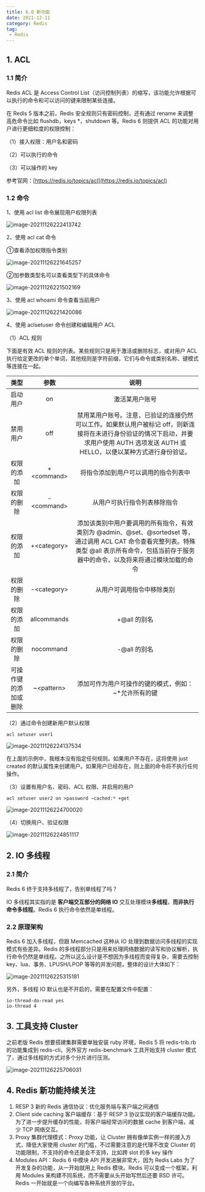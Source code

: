 ```yaml
---
title: 6.0 新功能
date: 2021-12-11
category: Redis
tag:
 - Redis
---
```


## 1. ACL

### 1.1 简介

Redis ACL 是 Access Control List（访问控制列表）的缩写，该功能允许根据可以执行的命令和可以访问的键来限制某些连接。

在 Redis 5 版本之前，Redis 安全规则只有密码控制，还有通过 rename 来调整高危命令比如 flushdb，keys *，shutdown 等。Redis 6 则提供 ACL 的功能对用户进行更细粒度的权限控制：

（1）接入权限：用户名和密码

（2）可以执行的命令

（3）可以操作的 key

参考官网：[https://redis.io/topics/acl](https://redis.io/topics/acl)

### 1.2 命令

1、使用 acl list 命令展现用户权限列表

![image-20211126222413742](http://img.hl1015.top/blog/image-20211126222413742.png)

2、使用 acl cat 命令

①查看添加权限指令类别

![image-20211126221645257](http://img.hl1015.top/blog/image-20211126221645257.png)

②加参数类型名可以查看类型下的具体命令

![image-20211126221502169](http://img.hl1015.top/blog/image-20211126221502169.png)

3、使用 acl whoami 命令查看当前用户

![image-20211126221420086](http://img.hl1015.top/blog/image-20211126221420086.png)

4、使用 aclsetuser 命令创建和编辑用户 ACL

（1）ACL 规则

下面是有效 ACL 规则的列表。某些规则只是用于激活或删除标志，或对用户 ACL 执行给定更改的单个单词，其他规则是字符前缀，它们与命令或类别名称、键模式等连接在一起。

|         类型         |     参数      |                             说明                             |
| :------------------: | :-----------: | :----------------------------------------------------------: |
|       启动用户       |      on       |                        激活某用户账号                        |
|       禁用用户       |      off      | 禁用某用户账号。注意，已验证的连接仍然可以工作。如果默认用户被标记 off，则新连接将在未进行身份验证的情况下启动，并要求用户使用 AUTH 选项发送 AUTH 或 HELLO，以便以某种方式进行身份验证。 |
|      权限的添加      | +\<command\>  |             将指令添加到用户可以调用的指令列表中             |
|      权限的删除      | -\<command\>  |                 从用户可执行指令列表移除指令                 |
|      权限的添加      | +\<category\> | 添加该类别中用户要调用的所有指令，有效类别为 @admin、@set、@sortedset 等，通过调用 ACL CAT 命令查看完整列表。特殊类型 @all 表示所有命令，包括当前存于服务器中的命令，以及将来将通过模块加载的命令 |
|      权限的删除      | -\<category\> |                  从用户可调用指令中移除类别                  |
|      权限的添加      |  allcommands  |                         +@all 的别名                         |
|      权限的删除      |   nocommand   |                         -@all 的别名                         |
| 可操作键的添加或删除 | ~\<pattern\>  |     添加可作为用户可操作的键的模式，例如：~*允许所有的键     |

（2）通过命令创建新用户默认权限

```shell
acl setuser user1
```

![image-20211126224137534](http://img.hl1015.top/blog/image-20211126224137534.png)

在上面的示例中，我根本没有指定任何规则。如果用户不存在，这将使用 just created 的默认属性来创建用户。如果用户已经存在，则上面的命令将不执行任何操作。

（3）设置有用户名、密码、ACL 权限、并启用的用户

```shell
acl setuser user2 on >password ~cached:* +get
```

![image-20211126224700020](http://img.hl1015.top/blog/image-20211126224700020.png)

（4）切换用户、验证权限

![image-20211126224851117](http://img.hl1015.top/blog/image-20211126224851117.png)

## 2. IO 多线程

### 2.1 简介

Redis 6 终于支持多线程了，告别单线程了吗？

IO 多线程其实指的是 **客户端交互部分的网络 IO** 交互处理模块**多线程**，**而非执行命令多线程**。Redis 6 执行命令依然是单线程。

### 2.2 原理架构

Redis 6 加入多线程，但跟 Memcached 这种从 IO 处理到数据访问多线程的实现模式有些差异。Redis 的多线程部分只是用来处理网络数据的读写和协议解析，执行命令仍然是单线程。之所以这么设计是不想因为多线程而变得复杂，需要去控制 key、lua、事务、LPUSH/LPOP 等等的并发问题，整体的设计大体如下：

![image-20211126225315181](http://img.hl1015.top/blog/image-20211126225315181.png)

另外，多线程 IO 默认也是不开启的，需要在配置文件中配置：

```shell
io-thread-do-read yes
io-thread 4
```

## 3. 工具支持 Cluster

之前老版 Redis 想要搭建集群需要单独安装 ruby 环境，Redis 5 将 redis-trib.rb 的功能集成到 redis-cli。另外官方 redis-benchmark 工具开始支持 cluster 模式了，通过多线程的方式对多个分片进行压测。

![image-20211126225706031](http://img.hl1015.top/blog/image-20211126225706031.png)

## 4. Redis 新功能持续关注

1. RESP 3 新的 Redis 通信协议：优化服务端与客户端之间通信
2. Client side caching 客户端缓存：基于 RESP 3 协议实现的客户端缓存功能。为了进一步提升缓存的性能，将客户端经常访问的数据 cache 到客户端，减少 TCP 网络交互。
3. Proxy 集群代理模式：Proxy 功能，让 Cluster 拥有像单实例一样的接入方式，降低大家使用 cluster 的门槛，不过需要注意的是代理不改变 Cluster 的功能限制，不支持的命令还是会不支持，比如跨 slot 的多 key 操作
4. Modules API：Redis 6 中模块 API 开发进展非常大，因为 Redis Labs 为了开发复杂的功能，从一开始就用上 Redis 模块。Redis 可以变成一个框架，利用 Modules 来构建不同系统，而不需要从头开始写然后还要 BSD 许可。Redis 一开始就是一个向编写各种系统开放的平台。